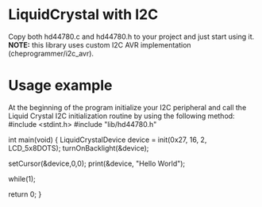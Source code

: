 # LiquidCrystal with I2C
Copy both hd44780.c and hd44780.h to your project and just start using it. 
**NOTE:** this library uses custom I2C AVR implementation (cheprogrammer/i2c_avr). 
# Usage example
At the beginning of the program initialize your I2C peripheral and call the Liquid Crystal I2C initialization routine by using the following method:
#include <stdint.h>
#include "lib/hd44780.h"

int main(void)
{
  LiquidCrystalDevice device = init(0x27, 16, 2, LCD_5x8DOTS);
  turnOnBacklight(&device);
  
  setCursor(&device,0,0);
  print(&device, "Hello World");
  
  while(1);
  
  return 0;
}
